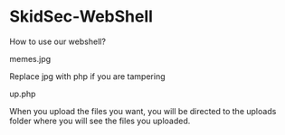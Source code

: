 # SkidSec-WebShell

How to use our webshell?

memes.jpg

Replace jpg with php if you are tampering

up.php

When you upload the files you want, you will be directed to the uploads folder where you will see the files you uploaded.
